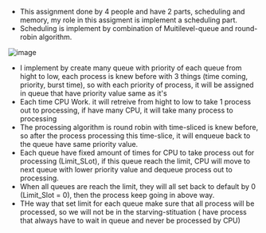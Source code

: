 * This assignment done by 4 people and have 2 parts, scheduling and memory, my role in this assigment is implement a scheduling part.
* Scheduling is implement by combination of Muitilevel-queue and round-robin algorithm.

![image](https://github.com/MinhDuy27/OS-Simulation/assets/146503855/b352be5a-c04a-4f8b-bf82-bf1bc0f54620)
  
* I implement by create many queue with priority of each queue from hight to low, each process is knew before with 3 things (time coming, priority, burst time), so with each priority of process, it will be assigned in queue that have priority value same as it's
* Each time CPU Work. it will retreive from hight to low to take 1 process out to processing, if have many CPU, it will take many process to processing
* The processing algorithm is round robin with time-sliced is knew before, so after the process processing this time-slice, it will enqueue back to the queue have same priority value.
* Each queue have fixed amount of times for CPU to take process out for processing (Limit_SLot), if this queue reach the limit, CPU will move to next queue with lower priority value and dequeue process out to processing.
* When all queues are reach the limit, they will all set back to default by 0 (Limit_Slot = 0), then the process keep going in above way.
* THe way that set limit for each queue make sure that all process will be processed, so we will not be in the starving-stituation ( have process that always have to wait in queue and never be processed by CPU)
